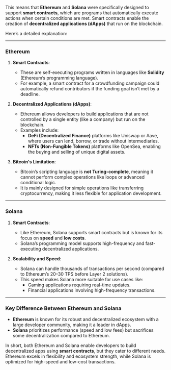 This means that **Ethereum** and **Solana** were specifically designed to support **smart contracts**, which are programs that automatically execute actions when certain conditions are met. Smart contracts enable the creation of **decentralized applications (dApps)** that run on the blockchain.

Here’s a detailed explanation:

---

### **Ethereum**
1. **Smart Contracts**: 
   - These are self-executing programs written in languages like **Solidity** (Ethereum’s programming language).
   - For example, a smart contract for a crowdfunding campaign could automatically refund contributors if the funding goal isn’t met by a deadline.

2. **Decentralized Applications (dApps)**:
   - Ethereum allows developers to build applications that are not controlled by a single entity (like a company) but run on the blockchain.
   - Examples include:
     - **DeFi (Decentralized Finance)** platforms like Uniswap or Aave, where users can lend, borrow, or trade without intermediaries.
     - **NFTs (Non-Fungible Tokens)** platforms like OpenSea, enabling the buying and selling of unique digital assets.

3. **Bitcoin's Limitation**:
   - Bitcoin’s scripting language is **not Turing-complete**, meaning it cannot perform complex operations like loops or advanced conditional logic.
   - It is mainly designed for simple operations like transferring cryptocurrency, making it less flexible for application development.

---

### **Solana**
1. **Smart Contracts**:
   - Like Ethereum, Solana supports smart contracts but is known for its focus on **speed** and **low costs**.
   - Solana’s programming model supports high-frequency and fast-executing decentralized applications.

2. **Scalability and Speed**:
   - Solana can handle thousands of transactions per second (compared to Ethereum’s 20–30 TPS before Layer 2 solutions). 
   - This speed makes Solana more suitable for use cases like:
     - Gaming applications requiring real-time updates.
     - Financial applications involving high-frequency transactions.

---

### **Key Difference Between Ethereum and Solana**
- **Ethereum** is known for its robust and decentralized ecosystem with a large developer community, making it a leader in dApps.
- **Solana** prioritizes performance (speed and low fees) but sacrifices some decentralization compared to Ethereum.

In short, both Ethereum and Solana enable developers to build decentralized apps using **smart contracts**, but they cater to different needs. Ethereum excels in flexibility and ecosystem strength, while Solana is optimized for high-speed and low-cost transactions.